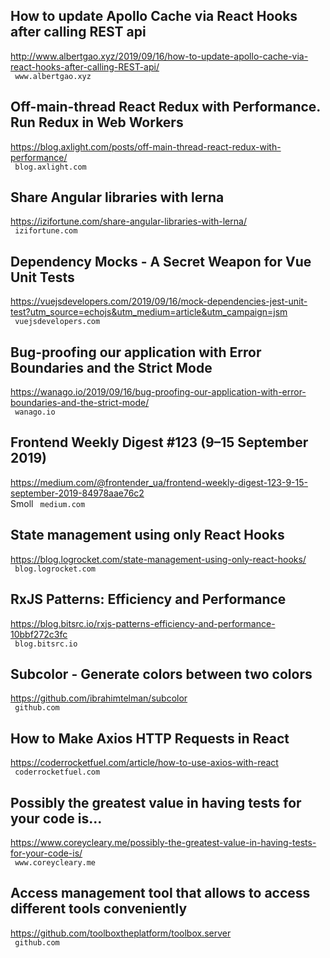 ## How to update Apollo Cache via React Hooks after calling REST api  
http://www.albertgao.xyz/2019/09/16/how-to-update-apollo-cache-via-react-hooks-after-calling-REST-api/  
 ` www.albertgao.xyz`
  

## Off-main-thread React Redux with Performance. Run Redux in Web Workers  
https://blog.axlight.com/posts/off-main-thread-react-redux-with-performance/  
 ` blog.axlight.com`
  

## Share Angular libraries with lerna  
https://izifortune.com/share-angular-libraries-with-lerna/  
 ` izifortune.com`
  

## Dependency Mocks - A Secret Weapon for Vue Unit Tests  
https://vuejsdevelopers.com/2019/09/16/mock-dependencies-jest-unit-test?utm_source=echojs&utm_medium=article&utm_campaign=jsm  
 ` vuejsdevelopers.com`
  

## Bug-proofing our application with Error Boundaries and the Strict Mode  
https://wanago.io/2019/09/16/bug-proofing-our-application-with-error-boundaries-and-the-strict-mode/  
 ` wanago.io`
  

## Frontend Weekly Digest #123 (9–15 September 2019)  
https://medium.com/@frontender_ua/frontend-weekly-digest-123-9-15-september-2019-84978aae76c2  
Smoll ` medium.com`
  

## State management using only React Hooks  
https://blog.logrocket.com/state-management-using-only-react-hooks/  
 ` blog.logrocket.com`
  

## RxJS Patterns: Efficiency and Performance  
https://blog.bitsrc.io/rxjs-patterns-efficiency-and-performance-10bbf272c3fc  
 ` blog.bitsrc.io`
  

## Subcolor - Generate colors between two colors  
https://github.com/ibrahimtelman/subcolor  
 ` github.com`
  

## How to Make Axios HTTP Requests in React  
https://coderrocketfuel.com/article/how-to-use-axios-with-react  
 ` coderrocketfuel.com`
  

## Possibly the greatest value in having tests for your code is...  
https://www.coreycleary.me/possibly-the-greatest-value-in-having-tests-for-your-code-is/  
 ` www.coreycleary.me`
  

## Access management tool that allows to access different tools conveniently  
https://github.com/toolboxtheplatform/toolbox.server  
 ` github.com`
  

